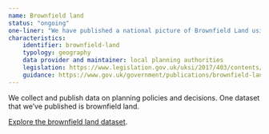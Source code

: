 ```yaml
---
name: Brownfield land
status: "ongoing"
one-liner: "We have published a national picture of Brownfield Land using the registers Local Authorities currently maintain."
characteristics:
    identifier: brownfield-land
    typology: geography
    data provider and maintainer: local planning authorities
    legislation: https://www.legislation.gov.uk/uksi/2017/403/contents/made
    guidance: https://www.gov.uk/government/publications/brownfield-land-registers-data-standard/publish-your-brownfield-land-data
---
```


We collect and publish data on planning policies and decisions. One dataset that we’ve published is brownfield land.

[Explore the brownfield land dataset](https://digital-land.github.io/dataset/brownfield-land/).
